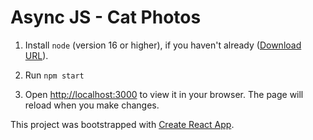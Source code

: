 # Async JS - Cat Photos

1. Install `node` (version 16 or higher), if you haven't already ([Download URL](https://nodejs.org/en/download)).

2. Run `npm start`

3. Open [http://localhost:3000](http://localhost:3000) to view it in your browser. The page will reload when you make changes.


This project was bootstrapped with [Create React App](https://github.com/facebook/create-react-app).
